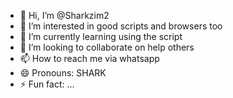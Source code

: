 - 👋 Hi, I’m @Sharkzim2
- 👀 I’m interested in good scripts and browsers too 
- 🌱 I’m currently learning using the script 
- 💞️ I’m looking to collaborate on help others 
- 📫 How to reach me via whatsapp
- 😄 Pronouns: SHARK
- ⚡ Fun fact: ...

<!---
Sharkzim2/Sharkzim2 is a ✨ special ✨ repository because its `README.md` (this file) appears on your GitHub profile.
You can click the Preview link to take a look at your changes.
--->
